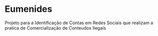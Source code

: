 # Eumenides

Projeto para a Identificação de Contas em Redes Sociais que realizam a pratica de Comercialização de Conteudos Ilegais 

